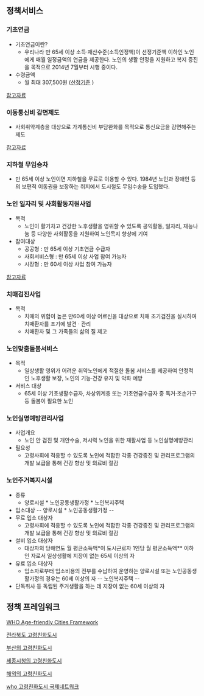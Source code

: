 ## 정책서비스

### 기초연금  
* 기초연금이란?  
  * 우리나라 만 65세 이상 소득·재산수준(소득인정액)이 선정기준액 이하인 노인에게 매월 일정금액의 연금을 제공한다. 노인의 생활 안정을 지원하고 복지 증진을 목적으로 2014년 7월부터 시행 중이다.  
* 수령금액
  * 월 최대 307,500원 ([산정기준](http://basicpension.mohw.go.kr/Nfront_info/basic_pension_3.jsp) )

[참고자료](https://www.korea.kr/special/policyCurationView.do?newsId=148866128)

### 이동통신비 감면제도
* 사회취약계층을 대상으로 가계통신비 부담완화를 목적으로 통신요금을 감면해주는 제도

[참고자료](https://www.korea.kr/news/visualNewsView.do?newsId=148893578)

### 지하철 무임승차
* 만 65세 이상 노인이면 지하철을 무료로 이용할 수 있다. 1984년 노인과 장애인 등의 보편적 이동권을 보장하는 취지에서 도시철도 무임수송을 도입했다.

### 노인 일자리 및 사회활동지원사업
* 목적
  * 노인이 활기차고 건강한 노후생활을 영위할 수 있도록 공익활동, 일자리, 재능나눔 등 다양한 사회활동을 지원하여 노인목지 향상에 기여
* 참여대상
  * 공공형 : 만 65세 이상 기초연금 수급자
  * 사회서비스형 : 만 65세 이상 사업 참여 가능자
  * 시장형 : 만 60세 이상 사업 참여 가능자

[참고자료](https://www.korea.kr/news/visualNewsView.do?newsId=148880149)


### 치매검진사업
 * 목적
   * 치매의 위험이 높은 만60세 이상 어르신을 대상으로 치매 조기검진을 실시하여 치매환자를 조기에 발견 · 관리
   * 치매환자 및 그 가족들의 삶의 질 제고

### 노인맞춤돌봄서비스
 * 목적
   * 일상생활 영위가 어려운 취약노인에게 적절한 돌봄 서비스를 제공하여 안정적인 노후생활 보장, 노인의 기능·건강 유지 및 악화 예방
 * 서비스 대상
   * 65세 이상 기초생활수급자, 차상위계층 또는 기초연금수급자 중 독거·조손가구 등 돌봄이 필요한 노인

### 노인실명예방관리사업
 * 사업개요
   * 노인 안 검진 및 개안수술, 저시력 노인을 위한 재활사업 등 노인실명예방관리
 * 필요성
   * 고령사회에 적응할 수 있도록 노인에 적합한 각종 건강증진 및 관리프로그램의 개발 보급을 통해 건강 향상 및 의료비 절감

### 노인주거복지시설
 * 종류
   * 양로시설   * 노인공동생활가정   * 노인복지주택
 * 입소대상
 -- 양로시설 * 노인공동생활가정 --
  * 무료 입소 대상자
    * 고령사회에 적응할 수 있도록 노인에 적합한 각종 건강증진 및 관리프로그램의 개발 보급을 통해 건강 향상 및 의료비 절감
  * 설비 입소 대상자
    * 대상자의 당해연도 월 평균소득액*이 도시근로자 1인당 월 평균소득액** 이하인 자로서 일상생활에 지장이 없는 65세 이상의 자
  * 유료 입소 대상자
    * 입소자로부터 입소비용의 전부를 수납하여 운영하는 양로시설 또는 노인공동생활가정의 경우는 60세 이상의 자
 -- 노인복지주택 --
   * 단독취사 등 독립된 주거생활을 하는 데 지장이 없는 60세 이상의 자 


## 정책 프레임워크

[WHO Age-friendly Cities Framework](https://extranet.who.int/agefriendlyworld/)

[전라북도 고령친화도시](http://jthink.kr/jthink/2018/inner.php?sMenu=B1000&mode=view&no=304)

[부산의 고령친화도시](http://afc.bswdi.re.kr/Main.do)

[세종시청의 고령친화도시](https://www.sejong.go.kr/citizen/sub05_0401.do)

[해외의 고령친화도시](https://www.seoulsolution.kr/sites/default/files/%EC%84%B8%EA%B3%84%EC%99%80%EB%8F%84%EC%8B%9C%2012%ED%98%B8%20%ED%8A%B9%EC%A7%912%20.pdf)

[who 고령친화도시 국제네트워크](https://www.sejong.go.kr/citizen/sub05_0402.do;jsessionid=wDwIoFnTe2MfMCl1PxvJtlR7VXI8XfhwNdDVU2B68fOqf7Rq4UO43CtUPMx0YXMH.Portal_WAS2_servlet_engine5)

